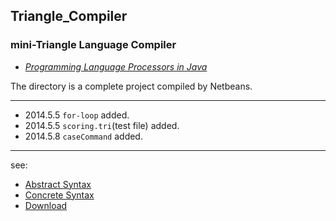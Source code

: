 Triangle_Compiler
-----------------
### mini-Triangle Language Compiler

* [_Programming Language Processors in Java_](http://www.cin.ufpe.br/~jml/programming-language-processors-in-java-compilers-and-interpreters.9780130257864.25356.pdf)

The directory is a complete project compiled by Netbeans.

- - -
+ 2014.5.5  `for-loop` added.
+ 2014.5.5  `scoring.tri`(test file) added.
+ 2014.5.8  `caseCommand` added.

- - -
see:
+ [Abstract Syntax](http://nlp2ct.cis.umac.mo/Courses/Compiler/Triangle%20Language%20Abstract%20Syntax.html)
+ [Concrete Syntax](http://nlp2ct.cis.umac.mo/Courses/Compiler/Triangle%20Language%20Concrete%20Syntax.html)
+ [Download](http://www.dcs.gla.ac.uk/~daw/books/PLPJ/Triangle-2.1.jar)
